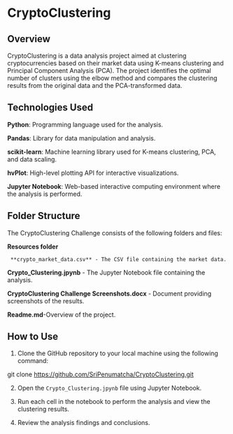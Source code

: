 # CryptoClustering


## Overview

CryptoClustering is a data analysis project aimed at clustering cryptocurrencies based on their market data using K-means clustering and Principal Component Analysis (PCA). 
The project identifies the optimal number of clusters using the elbow method and compares the clustering results from the original data and the PCA-transformed data.


## Technologies Used

**Python**: Programming language used for the analysis.

**Pandas**: Library for data manipulation and analysis.

**scikit-learn**: Machine learning library used for K-means clustering, PCA, and data scaling.

**hvPlot**: High-level plotting API for interactive visualizations.

**Jupyter Notebook**: Web-based interactive computing environment where the analysis is performed.


## Folder Structure 

The CryptoClustering Challenge consists of the following folders and files:

**Resources folder**

     **crypto_market_data.csv** - The CSV file containing the market data.

**Crypto_Clustering.jpynb**   - The Jupyter Notebook file containing the analysis.
 
**CryptoClustering Challenge Screenshots.docx** - Document providing screenshots of the results.

**Readme.md**-Overview of the project.


## How to Use

1. Clone the GitHub repository to your local machine using the following command:

git clone https://github.com/SriPenumatcha/CryptoClustering.git

2. Open the `Crypto_Clustering.jpynb` file using Jupyter Notebook.

3. Run each cell in the notebook to perform the analysis and view the clustering results.

4. Review the analysis findings and conclusions.




